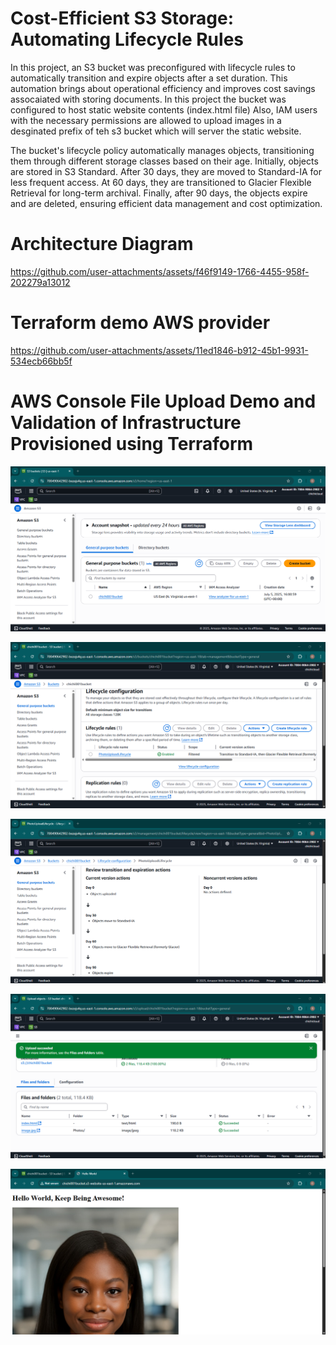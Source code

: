 # Cost-Efficient S3 Storage: Automating Lifecycle Rules


In this project, an S3 bucket was preconfigured with lifecycle rules to automatically transition and expire objects after a set duration.
This automation brings about operational efficiency and improves cost savings assocaiated with storing documents.
In this project the bucket was configured to host static website contents (index.html file) 
Also, IAM users with the necessary permissions are allowed to upload images in a desginated prefix of teh s3 bucket which will server the static website.

The bucket's lifecycle policy automatically manages objects, transitioning them through different storage classes based on their age. Initially, objects are stored in S3 Standard. After 30 days, they are moved to Standard-IA for less frequent access. At 60 days, they are transitioned to Glacier Flexible Retrieval for long-term archival. Finally, after 90 days, the objects expire and are deleted, ensuring efficient data management and cost optimization.

# Architecture Diagram
https://github.com/user-attachments/assets/f46f9149-1766-4455-958f-202279a13012

# Terraform demo AWS provider
https://github.com/user-attachments/assets/11ed1846-b912-45b1-9931-534ecb66bb5f

# AWS Console File Upload Demo and Validation of Infrastructure Provisioned using Terraform


![image alt](https://github.com/Gertrudechichi/S3_PROJECTS/blob/bcf18ef752dd4812116aac0f024dba0570c6396e/AWSConsoleScreenshots/Screenshot%202025-07-05%20161150.png)


![image alt](https://github.com/Gertrudechichi/S3_PROJECTS/blob/bcf18ef752dd4812116aac0f024dba0570c6396e/AWSConsoleScreenshots/Screenshot%202025-07-05%20161238.png)


![image alt](https://github.com/Gertrudechichi/S3_PROJECTS/blob/bcf18ef752dd4812116aac0f024dba0570c6396e/AWSConsoleScreenshots/Screenshot%202025-07-05%20161310.png)


![image alt](https://github.com/Gertrudechichi/S3_PROJECTS/blob/bcf18ef752dd4812116aac0f024dba0570c6396e/AWSConsoleScreenshots/Screenshot%202025-07-05%20161542.png)


![image alt](https://github.com/Gertrudechichi/S3_PROJECTS/blob/bcf18ef752dd4812116aac0f024dba0570c6396e/AWSConsoleScreenshots/Screenshot%202025-07-05%20161642.png)







